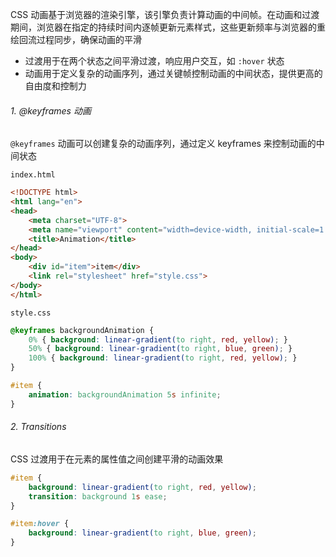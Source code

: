 CSS 动画基于浏览器的渲染引擎，该引擎负责计算动画的中间帧。在动画和过渡期间，浏览器在指定的持续时间内逐帧更新元素样式，这些更新频率与浏览器的重绘回流过程同步，确保动画的平滑

- 过渡用于在两个状态之间平滑过渡，响应用户交互，如 `:hover` 状态
- 动画用于定义复杂的动画序列，通过关键帧控制动画的中间状态，提供更高的自由度和控制力

###### 1. @keyframes 动画

`@keyframes` 动画可以创建复杂的动画序列，通过定义 keyframes 来控制动画的中间状态

`index.html`

```HTML
<!DOCTYPE html>
<html lang="en">
<head>
    <meta charset="UTF-8">
    <meta name="viewport" content="width=device-width, initial-scale=1.0">
    <title>Animation</title>
</head>
<body>
    <div id="item">item</div>
    <link rel="stylesheet" href="style.css">
</body>
</html>
```

`style.css`

```CSS
@keyframes backgroundAnimation {
    0% { background: linear-gradient(to right, red, yellow); }
    50% { background: linear-gradient(to right, blue, green); }
    100% { background: linear-gradient(to right, red, yellow); }
}

#item {
    animation: backgroundAnimation 5s infinite;
}
```

###### 2. Transitions

CSS 过渡用于在元素的属性值之间创建平滑的动画效果

```CSS
#item {
    background: linear-gradient(to right, red, yellow);
    transition: background 1s ease;
}

#item:hover {
    background: linear-gradient(to right, blue, green);
}
```
